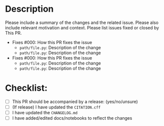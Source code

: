 # Description

Please include a summary of the changes and the related issue. Please also
include relevant motivation and context. Please list issues fixed or closed by
This PR.

- Fixes #000: How this PR fixes the issue
  - `path/file.py`: Description of the change
  - `path/file.py`: Description of the change
- Fixes #000: How this PR fixes the issue
  - `path/file.py`: Description of the change
  - `path/file.py`: Description of the change

# Checklist:

- [ ] This PR should be accompanied by a release: (yes/no/unsure)
- [ ] (If release) I have updated the `CITATION.cff`
- [ ] I have updated the `CHANGELOG.md`
- [ ] I have added/edited docs/notebooks to reflect the changes
